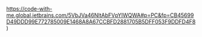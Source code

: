 https://code-with-me.global.jetbrains.com/5VbJVa46NltAbFVpYIWQWA#p=PC&fp=CB45699D49DDD99E772785009E1468A8A67CCBFD2881705B5DFF053F9DDFD4F8)
